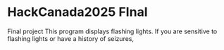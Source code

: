 # HackCanada2025 FInal
 Final project
This program displays flashing lights. If you are sensitive to flashing lights or have a history of seizures,